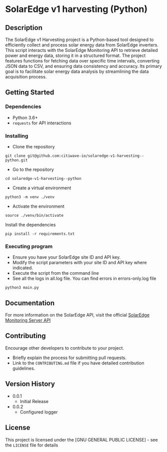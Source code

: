# SolarEdge v1 harvesting (Python)

## Description
The SolarEdge v1 Harvesting project is a Python-based tool designed to efficiently collect and process solar energy data from SolarEdge inverters.
This script interacts with the SolarEdge Monitoring API to retrieve detailed power and energy data, storing it in a structured format.
The project features functions for fetching data over specific time intervals, converting JSON data to CSV, and ensuring data consistency and accuracy.
Its primary goal is to facilitate solar energy data analysis by streamlining the data acquisition process.

## Getting Started

### Dependencies
- Python 3.6+
- `requests` for API interactions

### Installing
- Clone the repository 
```shell
git clone git@github.com:citiwave-io/solaredge-v1-harvesting--python.git
```
- Go to the repository
```shell
cd solaredge-v1-harvesting--python
```
- Create a virtual environment

```shell
python3 -m venv ./venv
```
- Activate the environment
```shell
source ./venv/bin/activate
```
Install the dependencies
```shell
pip install -r requirements.txt
```

### Executing program
- Ensure you have your SolarEdge site ID and API key.  
- Modify the script parameters with your site ID and API key where indicated.  
- Execute the script from the command line
- See all the logs in all.log file. You can find errors in errors-only.log file
```shell
python3 main.py
```

## Documentation
For more information on the SolarEdge API, visit the official [SolarEdge Monitoring Server API](https://knowledge-center.solaredge.com/sites/kc/files/se_monitoring_api.pdf)

## Contributing
Encourage other developers to contribute to your project.
- Briefly explain the process for submitting pull requests.
- Link to the `CONTRIBUTING.md` file if you have detailed contribution guidelines.

## Version History
- 0.0.1
  - Initial Release
- 0.0.2
  - Configured logger

## License
This project is licensed under the [GNU GENERAL PUBLIC LICENSE] - see the `LICENSE` file for details

